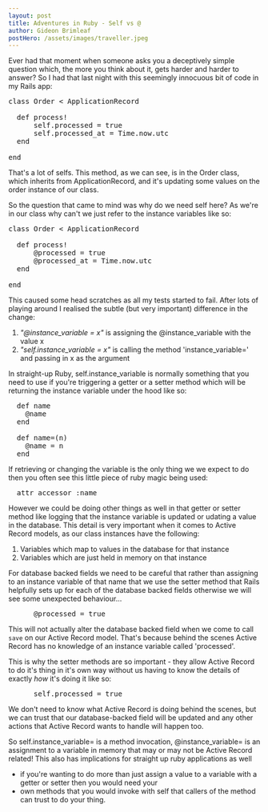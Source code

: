 ```yaml
---
layout: post
title: Adventures in Ruby - Self vs @
author: Gideon Brimleaf
postHero: /assets/images/traveller.jpeg
---
```


Ever had that moment when someone asks you a deceptively simple question which, the
more you think about it, gets harder and harder to answer?  So I had that last night with
this seemingly innocuous bit of code in my Rails app:

<pre class="p-2 bg-primary text-light">
class Order < ApplicationRecord

  def process!
      self.processed = true
      self.processed_at = Time.now.utc
  end

end
</pre>

That's a lot of selfs.  This method, as we can see, is in the Order class, which inherits
from ApplicationRecord, and it's updating some values  on the order instance of our class. 

So the question that came to mind was why do we need self here? As we're in our class why 
can't we just refer to the instance variables like so:

<pre class="p-2 bg-primary text-light">
class Order < ApplicationRecord

  def process!
      @processed = true
      @processed_at = Time.now.utc
  end

end
</pre>

This caused some head scratches as all my tests started to fail.  After lots of playing around
I realised the subtle (but very important) difference in the change:

1. _"@instance\_variable = x"_ is assigning the @instance_variable with the value x
2. _"self.instance_variable = x"_ is calling the method 'instance_variable=' and passing in 
x as the argument

In straight-up Ruby, self.instance_variable is normally something that you need to use if you're
triggering a getter or a setter method which will be returning the instance variable under the hood 
like so:

<pre class="p-2 bg-primary text-light">
  def name
    @name
  end

  def name=(n)
    @name = n
  end
</pre>

If retrieving or changing the variable is the only thing we we expect to do then you often see this
little piece of ruby magic being used:

<pre class="p-2 bg-primary text-light">
  attr_accessor :name
</pre>

However we could be doing other things as well in that getter or setter method like logging that the
instance variable is updated or udating a value in the database. This detail is very important when it 
comes to Active Record models, as our class instances have the following:

1. Variables which map to values in the database for that instance
2. Variables which are just held in memory on that instance

For database backed fields we need to be careful that rather than assigning to an instance variable of
that name that we use the setter method that Rails helpfully sets up for each of the database backed fields
otherwise we will see some unexpected behaviour...

<pre class="p-2 bg-primary text-light">
      @processed = true
</pre>

This will not actually alter the database backed field when we come to call `save` on our Active Record model.
That's because behind the scenes Active Record has no knowledge of an instance variable called 'processed'.

This is why the setter methods are so important - they allow Active Record to do it's thing in it's 
own way without us having to know the details of exactly _how_ it's doing it like so:

<pre class="p-2 bg-primary text-light">
      self.processed = true
</pre>

We don't need to know what Active Record is doing behind the scenes, but we can trust that our database-backed field will
be updated and any other actions that Active Record wants to handle will happen too.


So self.instance\_variable= is a method invocation, @instance_variable= is an assignment to a variable in memory
that may or may not be Active Record related!  This also has implications for straight up ruby applications as well
- if you're wanting to do more than just assign a value to a variable with a getter or setter then you would need your 
- own methods that you would invoke with self that callers of the method can trust to do your thing.
